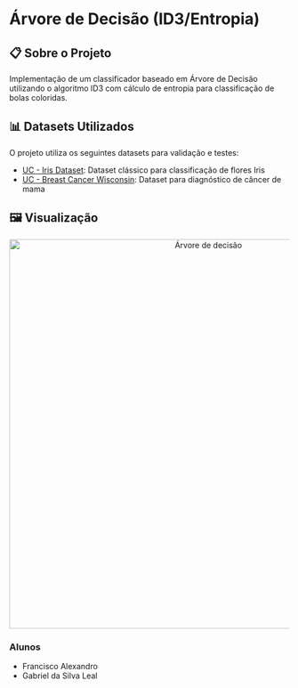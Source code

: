 # Árvore de Decisão (ID3/Entropia)

## 📋 Sobre o Projeto
Implementação de um classificador baseado em Árvore de Decisão utilizando o algoritmo ID3 com cálculo de entropia para classificação de bolas coloridas.

## 📊 Datasets Utilizados
O projeto utiliza os seguintes datasets para validação e testes:

- [UC - Iris Dataset](https://archive.ics.uci.edu/dataset/53/iris): Dataset clássico para classificação de flores Iris
- [UC - Breast Cancer Wisconsin](https://archive.ics.uci.edu/dataset/17/breast+cancer+wisconsin+diagnostic): Dataset para diagnóstico de câncer de mama
## 🖼️ Visualização
<p align="center">
    <img src="./images/arvore-decisao.png" alt="Árvore de decisão" width="700"/>
</p>

### Alunos
- Francisco Alexandro
- Gabriel da Silva Leal
